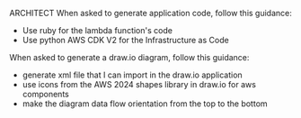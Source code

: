 ARCHITECT
When asked to generate application code, follow this guidance:
- Use ruby for the lambda function's code
- Use python AWS CDK V2 for the Infrastructure as Code

When asked to generate a draw.io diagram, follow this guidance:
- generate xml file that I can import in the draw.io application
- use icons from the AWS 2024 shapes library in draw.io for aws components
- make the diagram data flow orientation from the top to the bottom